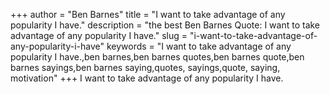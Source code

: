 +++
author = "Ben Barnes"
title = "I want to take advantage of any popularity I have."
description = "the best Ben Barnes Quote: I want to take advantage of any popularity I have."
slug = "i-want-to-take-advantage-of-any-popularity-i-have"
keywords = "I want to take advantage of any popularity I have.,ben barnes,ben barnes quotes,ben barnes quote,ben barnes sayings,ben barnes saying,quotes, sayings,quote, saying, motivation"
+++
I want to take advantage of any popularity I have.
